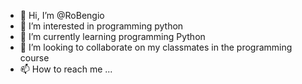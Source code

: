 - 👋 Hi, I’m @RoBengio
- 👀 I’m interested in programming python
- 🌱 I’m currently learning programming Python 
- 💞️ I’m looking to collaborate on my classmates in the programming course
- 📫 How to reach me ...

<!---
RoBengio/RoBengio is a ✨ special ✨ repository because its `README.md` (this file) appears on your GitHub profile.
You can click the Preview link to take a look at your changes.
--->
